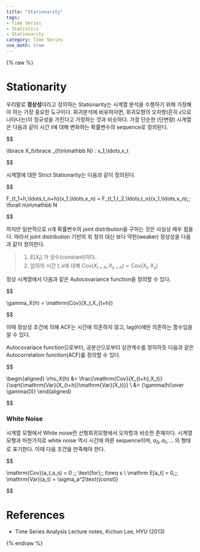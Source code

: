 ```yaml
---
title: "Stationarity"
tags:
- Time Series
- Statistics
- Stationarity
category: Time Series
use_math: true
---
```

{% raw %}
# Stationarity

우리말로 **정상성**이라고 정의하는 Stationarity는 시계열 분석을 수행하기 위해 가정해야 하는 가장 중요한 도구이다. 회귀분석에 비유하자면, 회귀모형의 오차항(흔히 $\epsilon$으로 나타나는)이 정규성을 가진다고 가정하는 것과 비슷하다. 가장 단순한 (단변량) 시계열은 다음과 같이 시간 $t$에 대해 변화하는 확률변수의 sequence로 정의된다.

$$

\lbrace X_t\rbrace _{t\in\mathbb N} : x_1,\ldots,x_t

$$

시계열에 대한 Strict Stationarity는 다음과 같이 정의된다.

$$

F_{t_1+h,\ldots,t_n+h}(x_1,\ldots,x_n) = F_{t_1,t_2,\ldots,t_n}(x_1,\ldots,x_n)\;\; \forall n\in\mathbb N

$$

하지만 일반적으로 $n$개 확률변수의 joint distribution을 구하는 것은 사실상 매우 힘들다. 따라서 joint distribution 기반의 위 정의 대신 보다 약한(weaker) 정상성을 다음과 같이 정의한다.

> 1. $E[X_t]$ 가 상수(constant)이다.
> 2. 임의의 시간 $t,s$에 대해 $\mathrm{Cov}(X_{t+h}, X_{s+h}) = \mathrm{Cov}(X_t,X_s)$ 

정상 시계열에서 다음과 같은 Autocovariance function을 정의할 수 있다.

$$

\gamma_X(h) = \mathrm{Cov}(X_t,X_{t+h})

$$

이때 정상성 조건에 의해 ACF는 시간에 의존하지 않고, lag($h$)에만 의존하는 함수임을 알 수 있다.

Autocovariace function으로부터, 공분산으로부터 상관계수를 정의하듯 다음과 같은 Autocorrelation function(ACF)를 정의할 수 있다.

$$

\begin{aligned}
\rho_X(h) &= \frac{\mathrm{Cov}(X_{t+h},X_t)}{\sqrt{\mathrm{Var}(X_{t+h})\mathrm{Var}(X_t)}} \\
&= {\gamma(h)\over \gamma(0)}
\end{aligned}

$$

### White Noise

시계열 모형에서 White noise란 선형회귀모형에서 오차항과 비슷한 존재이다. 시계열 모형과 마찬가지로 white noise 역시 시간에 따른 sequence이며, $a_0,a_1,\ldots$ 의 형태로 표기한다. 이때 다음 조건을 만족해야 한다.

$$

\mathrm{Cov}(a_t,a_s) = 0 \;\; \text{for}\;\; t\neq s \\
\mathrm E[a_t] = 0,\;\; \mathrm{Var}(a_t) = \sigma_a^2\text{(const)}

$$

# References

- Time Series Analysis Lecture notes, Kichun Lee, HYU (2013)

{% endraw %}